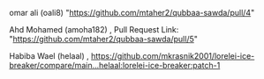 omar ali (oali8) "https://github.com/mtaher2/qubbaa-sawda/pull/4"

Ahd Mohamed (amoha182) , Pull Request Link: "https://github.com/mtaher2/qubbaa-sawda/pull/5" 

Habiba Wael (helaal) , https://github.com/mkrasnik2001/lorelei-ice-breaker/compare/main...helaal:lorelei-ice-breaker:patch-1
